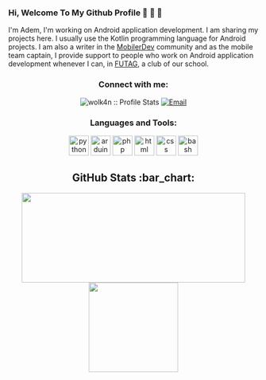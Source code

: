 
### Hi, Welcome To My Github Profile 👋 👋 👋

I'm Adem, I'm working on Android application development. I am sharing my projects here. I usually use the Kotlin programming language for Android projects. I am also a writer in the [MobilerDev][0] community and as the mobile team captain, I provide support to people who work on Android application development whenever I can, in [FUTAG][1], a club of our school.
<h3 align="center">Connect with me:</h3>

<p align="center">
<img src="https://komarev.com/ghpvc/?username=wolk4n&color=green" alt="wolk4n :: Profile Stats"></a>
<a href="mailto:volkanzdmr01@gmail.com"><img alt="Email" src="https://img.shields.io/badge/Email-volkanzdmr01@gmail.com-blue?style=flat&logo=gmail"></a>
</p>

<h3 align="center">Languages and Tools:</h3>
<p align="center"> <img src="https://upload.wikimedia.org/wikipedia/commons/thumb/c/c3/Python-logo-notext.svg/1024px-Python-logo-notext.svg.png" alt="python" width="40" height="40"/> </a> <img src="https://cdn.worldvectorlogo.com/logos/arduino-1.svg" alt="arduino" width="40" height="40"/> </a> <img src="https://distro.ibiblio.org/unity-linux/fancy-index/icons/php.svg" alt="php" width="40" height="40"/> </a> <img src="https://cdn.worldvectorlogo.com/logos/html-1.svg" alt="html" width="40" height="40"/> <img src="https://upload.wikimedia.org/wikipedia/commons/thumb/6/62/CSS3_logo.svg/2048px-CSS3_logo.svg.png" alt="css" width="40" height="40"/> <img src="https://upload.wikimedia.org/wikipedia/commons/thumb/4/4b/Bash_Logo_Colored.svg/768px-Bash_Logo_Colored.svg.png" alt="bash" width="40" height="40"/></p>


<h2 align="center">GitHub Stats :bar_chart:</h2>
<p align="center">
  <img src="https://github-readme-stats.vercel.app/api?username=wolk4n&show_icons=true&theme=tokyonight" width="450" height="180">
  <img src="https://github-readme-stats.vercel.app/api/top-langs/?username=wolk4n&layout=compact&theme=tokyonight" height="180">
  
</p>

[0]: https://www.mobiler.dev/
[1]: https://www.futag.net/
